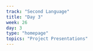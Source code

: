 ```yaml
---
track: "Second Language"
title: "Day 3"
week: 26
day: 3
type: "homepage"
topics: "Project Presentations"
---
```

